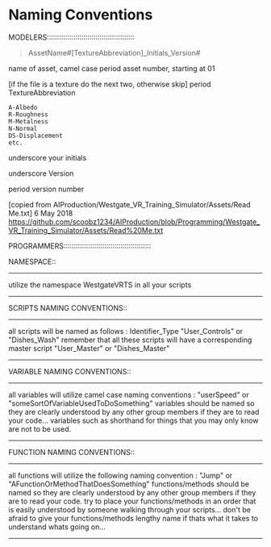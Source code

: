 
# Naming Conventions

MODELERS:::::::::::::::::::::::::::::::::::::::::::
> AssetName#[TextureAbbreviation]_Initials_Version#

 name of asset, camel case
 period
 asset number, starting at 01

[if the file is a texture do the next two, otherwise skip]
period
TextureAbbreviation

    A-Albedo
    R-Roughness
    M-Metalness
    N-Normal
    DS-Displacement
    etc.

 underscore
 your initials

 underscore
 Version

period
version  number

[copied from AIProduction/Westgate_VR_Training_Simulator/Assets/Read Me.txt] 6 May 2018
https://github.com/scoobz1234/AIProduction/blob/Programming/Westgate_VR_Training_Simulator/Assets/Read%20Me.txt

PROGRAMMERS:::::::::::::::::::::::::::::::::::::::::::

NAMESPACE::
*****************************************************
utilize the namespace WestgateVRTS in all your scripts
*****************************************************

SCRIPTS NAMING CONVENTIONS::
************************************************************************************************************
all scripts will be named as follows : Identifier_Type    "User_Controls"  or   "Dishes_Wash"
remember that all these scripts will have a corresponding master script  "User_Master"   or  "Dishes_Master"
************************************************************************************************************

VARIABLE NAMING CONVENTIONS::
************************************************************************************************************
all variables will utilize camel case naming conventions : "userSpeed"  or  "someSortOfVariableUsedToDoSomething"
variables should be named so they are clearly understood by any other group members if they are to read your code...
variables such as shorthand for things that you may only know are not to be used.
************************************************************************************************************

FUNCTION NAMING CONVENTIONS::
************************************************************************************************************
all functions will utilize the following naming convention :  "Jump" or "AFunctionOrMethodThatDoesSomething"
functions/methods should be named so they are clearly understood by any other group members if they are to read your code.
try to place your functions/methods in an order that is easily understood by someone walking through your scripts...
don't be afraid to give your functions/methods lengthy name if thats what it takes to understand whats going on...
************************************************************************************************************
